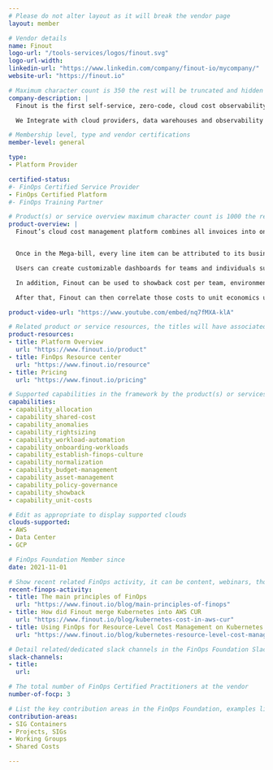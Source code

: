 ```yaml
---
# Please do not alter layout as it will break the vendor page
layout: member

# Vendor details
name: Finout
logo-url: "/tools-services/logos/finout.svg"
logo-url-width:
linkedin-url: "https://www.linkedin.com/company/finout-io/mycompany/"
website-url: "https://finout.io"

# Maximum character count is 350 the rest will be truncated and hidden automatically on your page
company-description: |
  Finout is the first self-service, zero-code, cloud cost observability platform that combines business metrics with your cost, slicing it up to customers, features and unit metrics.  

  We Integrate with cloud providers, data warehouses and observability platforms to correlate and analyze cost into business KPIs , wrapped up as a modern-day ERP system.

# Membership level, type and vendor certifications
member-level: general

type:
- Platform Provider

certified-status:
#- FinOps Certified Service Provider
- FinOps Certified Platform
#- FinOps Training Partner

# Product(s) or service overview maximum character count is 1000 the rest will be truncated and hidden automatically on your page
product-overview: |
  Finout’s cloud cost management platform combines all invoices into one Mega-bill, enabling an unparalleled view of cloud spending — in minutes. It combines infrastructure services from cloud providers, data warehouses, and CDNs, including Amazon Web Services (AWS), Google Cloud Platform (GCP), Microsoft Azure, Datadog, Kubernetes, and Snowflake, as well as middleware such as Stripe, Twilio, and AuthO.


  Once in the Mega-bill, every line item can be attributed to its business role, feature, team, and product using advanced assignment rules and virtual tagging — using the most granular cost units, including native agentless Kubernetes support.

  Users can create customizable dashboards for teams and individuals such as Finance or Sales, export dedicated reports, insert alerts and monitor the use of internal cost reduction recommendations.

  In addition, Finout can be used to showback cost per team, environment, or feature or forecast yearly spending.

  After that, Finout can then correlate those costs to unit economics using external metrics and business data sources such as Datadog, Salesforce, Looker, and more. The platform can even add revenue data to show profitability & ARR margins for each customer, making it an ultimate tool for any FinOps professional.

product-video-url: "https://www.youtube.com/embed/nq7fMXA-klA"

# Related product or service resources, the titles will have associated URLs, e.g. product
product-resources:
- title: Platform Overview
  url: "https://www.finout.io/product"
- title: FinOps Resource center
  url: "https://www.finout.io/resource"
- title: Pricing
  url: "https://www.finout.io/pricing"

# Supported capabilities in the framework by the product(s) or services. Match the page-identifier per capability in order for the capability to show up on the vendor page.
capabilities:
- capability_allocation
- capability_shared-cost
- capability_anomalies
- capability_rightsizing
- capability_workload-automation
- capability_onboarding-workloads
- capability_establish-finops-culture
- capability_normalization
- capability_budget-management
- capability_asset-management
- capability_policy-governance
- capability_showback
- capability_unit-costs

# Edit as appropriate to display supported clouds
clouds-supported:
- AWS
- Data Center
- GCP

# FinOps Foundation Member since
date: 2021-11-01

# Show recent related FinOps activity, it can be content, webinars, thought leadership and include external links
recent-finops-activity:
- title: The main principles of FinOps
  url: "https://www.finout.io/blog/main-principles-of-finops"
- title: How did Finout merge Kubernetes into AWS CUR
  url: "https://www.finout.io/blog/kubernetes-cost-in-aws-cur"
- title: Using FinOps for Resource-Level Cost Management on Kubernetes
  url: "https://www.finout.io/blog/kubernetes-resource-level-cost-management-finops"

# Detail related/dedicated slack channels in the FinOps Foundation Slack
slack-channels:
- title:
  url:

# The total number of FinOps Certified Practitioners at the vendor
number-of-focp: 3

# List the key contribution areas in the FinOps Foundation, examples listed
contribution-areas:
- SIG Containers
- Projects, SIGs
- Working Groups
- Shared Costs

---
```

